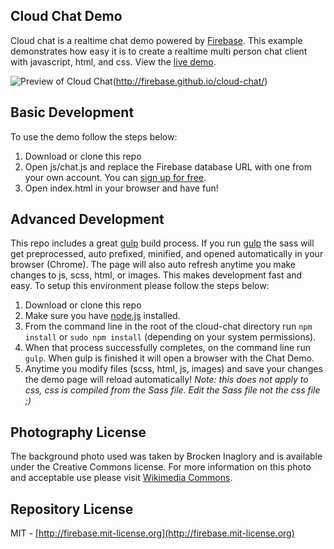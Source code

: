## Cloud Chat Demo
Cloud chat is a realtime chat demo powered by [Firebase](https://www.firebase.com/). This example demonstrates how easy it is to create a realtime multi person chat client with javascript, html, and css. View the [live demo](http://firebase.github.io/cloud-chat/).

![Preview of Cloud Chat](http://firebase.github.io/cloud-chat/images/demo.jpg)(http://firebase.github.io/cloud-chat/)

## Basic Development
To use the demo follow the steps below:

1. Download or clone this repo
2. Open js/chat.js and replace the Firebase database URL with one from your own account. You can [sign up for free](https://www.firebase.com/).
3. Open index.html in your browser and have fun!

## Advanced Development
This repo includes a great [gulp](http://gulpjs.com/) build process. If you run  [gulp](http://gulpjs.com/) the sass will get preprocessed, auto prefixed, minified, and opened automatically in your browser (Chrome). The page will also auto refresh anytime you make changes to js, scss, html, or images. This makes development fast and easy. To setup this environment please follow the steps below:

1. Download or clone this repo
2. Make sure you have [node.js](http://nodejs.org/) installed.
3. From the command line in the root of the cloud-chat directory run ```npm install``` or ```sudo npm install``` (depending on your system permissions).
4. When that process successfully completes, on the command line run ```gulp```. When gulp is finished it will open a browser with the Chat Demo.
5. Anytime you modify files (scss, html, js, images) and save your changes the demo page will reload automatically! *Note: this does not apply to css, css is compiled from the Sass file. Edit the Sass file not the css file ;)*


## Photography License
The background photo used was taken by Brocken Inaglory and is available under the Creative Commons license.
For more information on this photo and acceptable use please visit [Wikimedia Commons](http://commons.wikimedia.org/wiki/File:Golden_Gate_Bridge,_San_Francisco_and_Sutro_Tower.jpg).


## Repository License
MIT - [http://firebase.mit-license.org](http://firebase.mit-license.org)
